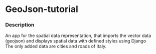 # GeoJson-tutorial

### Description
An app for the spatial data representation, that imports the vector data (geojson) and displays spatial data with defined styles using Django<br>
The only added data are cities and roads of Italy.
